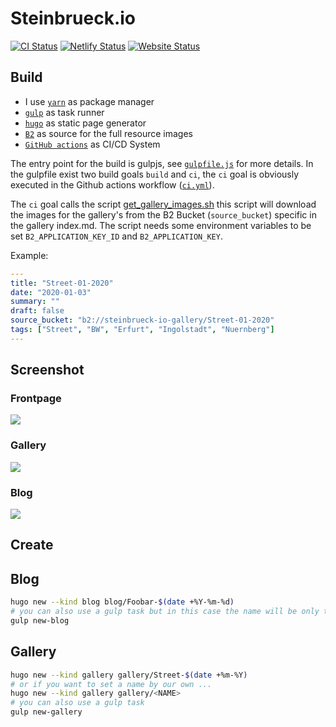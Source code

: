 # Steinbrueck.io
[![CI Status](https://github.com/steinbrueckri/steinbrueckri.github.io/workflows/ci/badge.svg)](https://github.com/steinbrueckri/steinbrueckri.github.io/actions?query=workflow%3Aci)
[![Netlify Status](https://api.netlify.com/api/v1/badges/b784977d-1e18-4540-913e-3ba9b83ebe78/deploy-status)](https://app.netlify.com/sites/steinbrueck-io/deploys)
[![Website Status](https://img.shields.io/website-up-down-green-red/http/steinbrueck.io.svg)](https://updown.io/98wn)

## Build

- I use [`yarn`](https://yarnpkg.com/) as package manager
- [`gulp`](https://gulpjs.com/) as task runner
- [`hugo`](https://gohugo.io/) as static page generator
- [`B2`](https://www.backblaze.com/b2/cloud-storage.html) as source for the full resource images
- [`GitHub actions`](https://github.com/features/actions) as CI/CD System

The entry point for the build is gulpjs, see [`gulpfile.js`](./gulpfile.js) for more details.
In the gulpfile exist two build goals `build` and `ci`, the `ci` goal is obviously executed in the Github actions workflow ([`ci.yml`](./ci.yml)).

The `ci` goal calls the script [get_gallery_images.sh](./get_gallery_images.sh) this script will download the images for
the gallery's from the B2 Bucket (`source_bucket`) specific in the gallery index.md.
The script needs some environment variables to be set `B2_APPLICATION_KEY_ID` and `B2_APPLICATION_KEY`.

Example:
```yaml
---
title: "Street-01-2020"
date: "2020-01-03"
summary: ""
draft: false
source_bucket: "b2://steinbrueck-io-gallery/Street-01-2020"
tags: ["Street", "BW", "Erfurt", "Ingolstadt", "Nuernberg"]
---
```

## Screenshot

### Frontpage

![](https://screenshotapi.net/api/v2/screenshot?token=HXY4S9I2FN8EWX0GXZQ7MWYZMZSFKETV&url=steinbrueck.io&output=image&delay=2000)

### Gallery

![](https://screenshotapi.net/api/v2/screenshot?token=HXY4S9I2FN8EWX0GXZQ7MWYZMZSFKETV&url=steinbrueck.io/gallery&output=image&delay=2000)

### Blog

![](https://screenshotapi.net/api/v2/screenshot?token=HXY4S9I2FN8EWX0GXZQ7MWYZMZSFKETV&url=steinbrueck.io/blog&output=image&delay=2000)

## Create

## Blog

```sh
hugo new --kind blog blog/Foobar-$(date +%Y-%m-%d)
# you can also use a gulp task but in this case the name will be only the date
gulp new-blog
```

## Gallery

```sh
hugo new --kind gallery gallery/Street-$(date +%m-%Y)
# or if you want to set a name by our own ...
hugo new --kind gallery gallery/<NAME>
# you can also use a gulp task
gulp new-gallery
```

